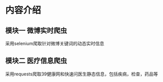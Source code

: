 # 内容介绍

## 模块一  微博实时爬虫
采用selenium爬取针对微博关键词的动态实时信息

## 模块二  医疗信息爬虫
采用requests爬取39健康网和快速问医生静态信息，包括疾病，检查，药品等
